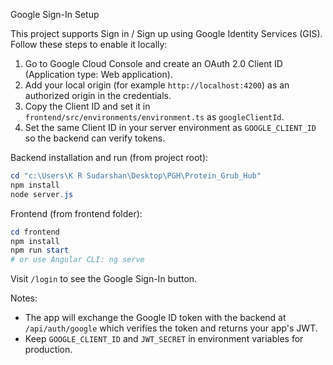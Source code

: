 Google Sign-In Setup

This project supports Sign in / Sign up using Google Identity Services (GIS). Follow these steps to enable it locally:

1. Go to Google Cloud Console and create an OAuth 2.0 Client ID (Application type: Web application).
2. Add your local origin (for example `http://localhost:4200`) as an authorized origin in the credentials.
3. Copy the Client ID and set it in `frontend/src/environments/environment.ts` as `googleClientId`.
4. Set the same Client ID in your server environment as `GOOGLE_CLIENT_ID` so the backend can verify tokens.

Backend installation and run (from project root):

```powershell
cd "c:\Users\K R Sudarshan\Desktop\PGH\Protein_Grub_Hub"
npm install
node server.js
```

Frontend (from frontend folder):

```powershell
cd frontend
npm install
npm run start
# or use Angular CLI: ng serve
```

Visit `/login` to see the Google Sign-In button.

Notes:
- The app will exchange the Google ID token with the backend at `/api/auth/google` which verifies the token and returns your app's JWT.
- Keep `GOOGLE_CLIENT_ID` and `JWT_SECRET` in environment variables for production.

